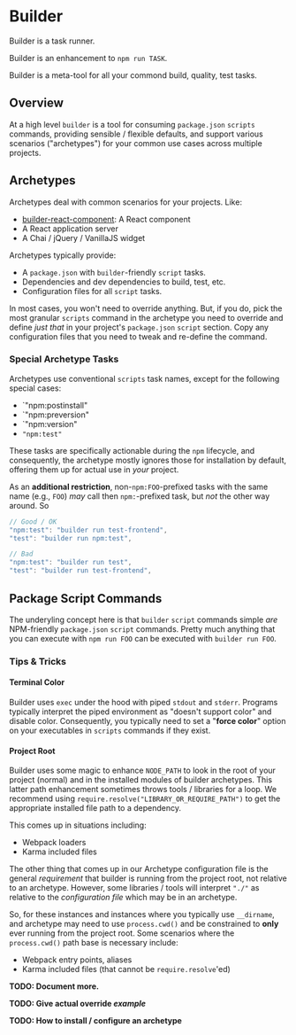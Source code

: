 Builder
=======

Builder is a task runner.

Builder is an enhancement to `npm run TASK`.

Builder is a meta-tool for all your commond build, quality, test tasks.

## Overview

At a high level `builder` is a tool for consuming `package.json` `scripts`
commands, providing sensible / flexible defaults, and support various scenarios
("archetypes") for your common use cases across multiple projects.

## Archetypes

Archetypes deal with common scenarios for your projects. Like:

* [builder-react-component][]: A React component
* A React application server
* A Chai / jQuery / VanillaJS widget

Archetypes typically provide:

* A `package.json` with `builder`-friendly `script` tasks.
* Dependencies and dev dependencies to build, test, etc.
* Configuration files for all `script` tasks.

In most cases, you won't need to override anything. But, if you do, pick the
most granular `scripts` command in the archetype you need to override and
define _just that_ in your project's `package.json` `script` section. Copy
any configuration files that you need to tweak and re-define the command.

### Special Archetype Tasks

Archetypes use conventional `scripts` task names, except for the following
special cases:

* `"npm:postinstall"
* `"npm:preversion"
* `"npm:version"
* `"npm:test"`

These tasks are specifically actionable during the `npm` lifecycle, and
consequently, the archetype mostly ignores those for installation by default,
offering them up for actual use in _your_ project.

As an **additional restriction**, non-`npm:FOO`-prefixed tasks with the same
name (e.g., `FOO`) _may_ call then `npm:`-prefixed task, but _not_ the other
way around. So

```js
// Good / OK
"npm:test": "builder run test-frontend",
"test": "builder run npm:test",

// Bad
"npm:test": "builder run test",
"test": "builder run test-frontend",
````

## Package Script Commands

The underyling concept here is that `builder` `script` commands simple _are_
NPM-friendly `package.json` `script` commands. Pretty much anything that you
can execute with `npm run FOO` can be executed with `builder run FOO`.

### Tips & Tricks

#### Terminal Color

Builder uses `exec` under the hood with piped `stdout` and `stderr`. Programs
typically interpret the piped environment as "doesn't support color" and
disable color. Consequently, you typically need to set a "**force color**"
option on your executables in `scripts` commands if they exist.

#### Project Root

Builder uses some magic to enhance `NODE_PATH` to look in the root of your
project (normal) and in the installed modules of builder archetypes. This
latter path enhancement sometimes throws tools / libraries for a loop. We
recommend using `require.resolve("LIBRARY_OR_REQUIRE_PATH")` to get the
appropriate installed file path to a dependency.

This comes up in situations including:

* Webpack loaders
* Karma included files

The other thing that comes up in our Archetype configuration file is the
general _requirement_ that builder is running from the project root, not
relative to an archetype. However, some libraries / tools will interpret
`"./"` as relative to the _configuration file_ which may be in an archetype.

So, for these instances and instances where you typically use `__dirname`,
and archetype may need to use `process.cwd()` and be constrained to **only**
ever running from the project root. Some scenarios where the `process.cwd()`
path base is necessary include:

* Webpack entry points, aliases
* Karma included files (that cannot be `require.resolve`'ed)



**TODO: Document more.**

**TODO: Give actual override _example_**

**TODO: How to install / configure an archetype**

[builder-react-component]: https://github.com/FormidableLabs/builder-react-component

